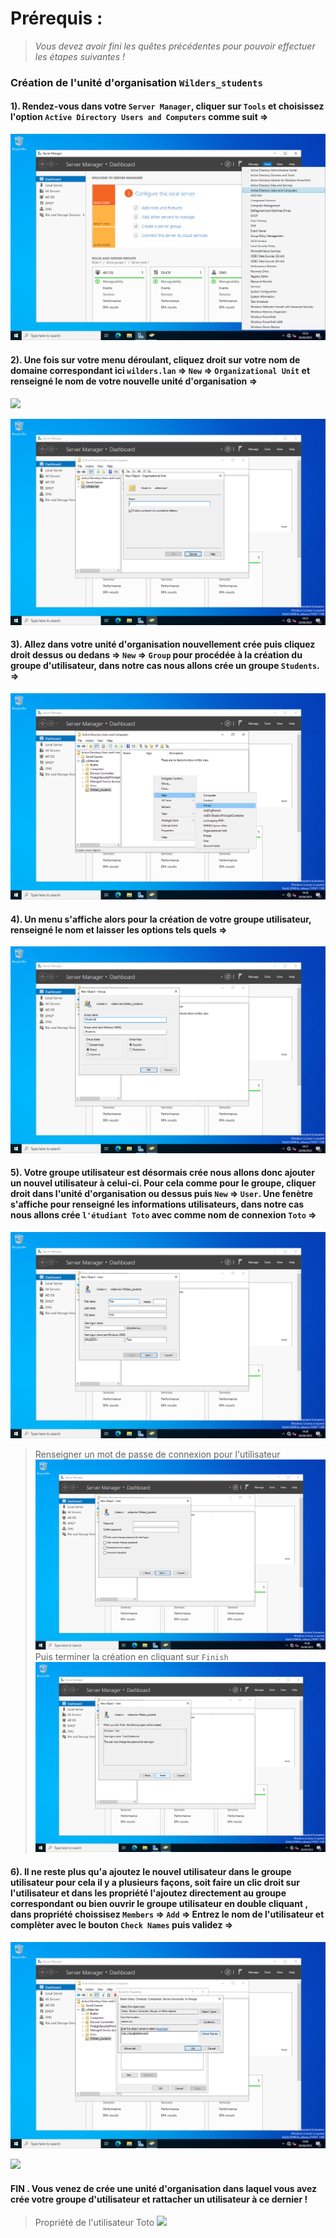 # **Prérequis :**
> _Vous devez avoir fini les quêtes précédentes pour pouvoir effectuer les étapes suivantes !_

### Création de l'unité d'organisation ``Wilders_students``

#### 1). Rendez-vous dans votre ``Server Manager``, cliquer sur ``Tools`` et choisissez l'option ``Active Directory Users and Computers`` comme suit =>

![](Ressources/AD_Users_Computer.png)

#### 2). Une fois sur votre menu déroulant, cliquez droit sur votre nom de domaine correspondant ici ``wilders.lan`` => ``New`` => ``Organizational Unit`` et renseigné le nom de votre nouvelle unité d'organisation =>

![](Ressources/Unité_Organisation.png)

![](Ressources/Nom_Unit_Orga.png)

#### 3). Allez dans votre unité d'organisation nouvellement crée puis cliquez droit dessus ou dedans => ``New`` => ``Group`` pour procédée à la création du groupe d'utilisateur, dans notre cas nous allons crée un groupe ``Students``. =>

![](Ressources/Group_Unit_Orga.png)

#### 4). Un menu s'affiche alors pour la création de votre groupe utilisateur, renseigné le nom et laisser les options tels quels =>

![](Ressources/Groupe_Name.png)

#### 5). Votre groupe utilisateur est désormais crée nous allons donc ajouter un nouvel utilisateur à celui-ci. Pour cela comme pour le groupe, cliquer droit dans l'unité d'organisation ou dessus puis ``New`` => ``User``. Une fenètre s'affiche pour renseigné les informations utilisateurs, dans notre cas nous allons crée ``l'étudiant Toto`` avec comme nom de connexion ``Toto`` =>

![](Ressources/Configuration_User.png)

> Renseigner un mot de passe de connexion pour l'utilisateur
![](Ressources/User_Password.png)
> Puis terminer la création en cliquant sur ``Finish``
![](Ressources/Finish_User.png)

#### 6). Il ne reste plus qu'a ajoutez le nouvel utilisateur dans le groupe utilisateur pour cela il y a plusieurs façons, soit faire un clic droit sur l'utilisateur et dans les propriété l'ajoutez directement au groupe correspondant ou bien ouvrir le groupe utilisateur en double cliquant , dans propriété choissisez ``Members`` => ``Add`` => Entrez le nom de l'utilisateur et complèter avec le bouton ``Check Names`` puis validez =>

![](Ressources/Add_User.png)

![](Apply_User.png)

#### FIN . Vous venez de crée une unité d'organisation dans laquel vous avez crée votre groupe d'utilisateur et rattacher un utilisateur à ce dernier !

> Propriété de l'utilisateur Toto
![](Ressources/Vérification_Appartenance.png)
>
